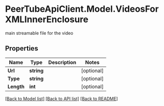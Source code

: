 # PeerTubeApiClient.Model.VideosForXMLInnerEnclosure
main streamable file for the video

## Properties

Name | Type | Description | Notes
------------ | ------------- | ------------- | -------------
**Url** | **string** |  | [optional] 
**Type** | **string** |  | [optional] 
**Length** | **int** |  | [optional] 

[[Back to Model list]](../README.md#documentation-for-models) [[Back to API list]](../README.md#documentation-for-api-endpoints) [[Back to README]](../README.md)

